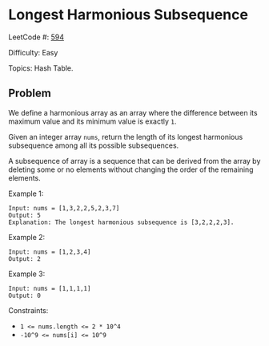 # Longest Harmonious Subsequence

LeetCode #: [594](https://leetcode.com/problems/longest-harmonious-subsequence/)

Difficulty: Easy

Topics: Hash Table.

## Problem

We define a harmonious array as an array where the difference between its maximum value and its minimum value is exactly `1`.

Given an integer array `nums`, return the length of its longest harmonious subsequence among all its possible subsequences.

A subsequence of array is a sequence that can be derived from the array by deleting some or no elements without changing the order of the remaining elements.

Example 1:

```text
Input: nums = [1,3,2,2,5,2,3,7]
Output: 5
Explanation: The longest harmonious subsequence is [3,2,2,2,3].
```

Example 2:

```text
Input: nums = [1,2,3,4]
Output: 2
```

Example 3:

```text
Input: nums = [1,1,1,1]
Output: 0
```

Constraints:

- `1 <= nums.length <= 2 * 10^4`
- `-10^9 <= nums[i] <= 10^9`
